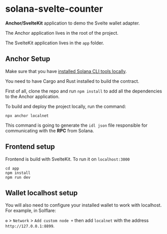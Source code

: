 # solana-svelte-counter

**Anchor/SvelteKit** application to demo the Svelte wallet adapter. 

The Anchor application lives in the root of the project. 

The SvelteKit application lives in the `app` folder.

## Anchor Setup

Make sure that you have [installed Solana CLI tools locally](https://docs.solana.com/cli/install-solana-cli-tools).

You need to have Cargo and Rust installed to build the contract. 

First of all, clone the repo and run `npm install` to add all the dependencies to the Anchor application. 

To build and deploy the project locally, run the command:

```
npx anchor localnet
```

This command is going to generate the `idl json` file responsible for communicating with the **RPC** from Solana.

## Frontend setup

Frontend is build with SvelteKit. To run it on `localhost:3000`

```
cd app
npm install
npm run dev
```

## Wallet localhost setup

You will also need to configure your installed wallet to work with localhost. For example, in Solflare:

`⚙️` > `Network` > `Add custom node +` then add `localnet` with the address `http://127.0.0.1:8899`.
